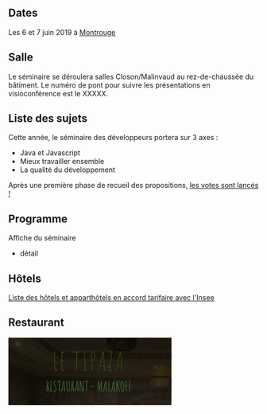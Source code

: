 ## Dates

Les 6 et 7 juin 2019 à [Montrouge](https://www.agora.insee.fr/cms/sites/agora/home/services/DG/white--fairway/acces-aux-batiments-white-et-fairway.html)

## Salle
Le séminaire se déroulera salles Closon/Malinvaud au rez-de-chaussée du bâtiment.
Le numéro de pont pour suivre les présentations en visioconférence est le XXXXX.


## Liste des sujets
Cette année, le séminaire des développeurs portera sur 3 axes : 
* Java et Javascript 
* Mieux travailler ensemble
* La qualité du développement

Après une première phase de recueil des propositions, [les votes sont lancés !](http://php.insee.fr/enq-interne/index.php?sid=45186&lang=fr)

## Programme
Affiche du séminaire 
+ détail

## Hôtels
[Liste des hôtels et apparthôtels en accord tarifaire avec l'Insee](https://www.agora.insee.fr/files/live/sites/agora/files/shared/agora/DG/Procedures/Hotels%20et%20residhome%20INSEE%202019.pdf)

## Restaurant
![Le_Tipaza__Restaurant__Malakoff_-_Google_Chrome](uploads/57d7381da1d729c3eecc81bee9a025d5/Le_Tipaza__Restaurant__Malakoff_-_Google_Chrome.jpg)

